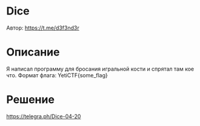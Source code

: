 # Dice
Автор: https://t.me/d3f3nd3r

# Описание
Я написал программу для бросания игральной кости и спрятал там кое что.
Формат флага: YetiCTF{some_flag}

# Решение
https://telegra.ph/Dice-04-20
